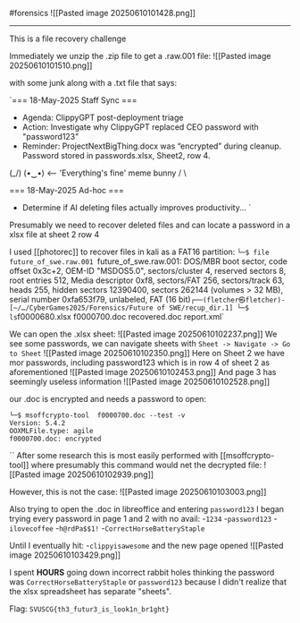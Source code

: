 #forensics 
![[Pasted image 20250610101428.png]]

---

This is a file recovery challenge

Immediately we unzip the .zip file to get a .raw.001 file:
![[Pasted image 20250610101510.png]]

with some junk along with a .txt file that says:

`=== 18-May-2025 Staff Sync ===
- Agenda: ClippyGPT post-deployment triage
- Action: Investigate why ClippyGPT replaced CEO password with "password123"
- Reminder: ProjectNextBigThing.docx was “encrypted” during cleanup.
  Password stored in passwords.xlsx, Sheet2, row 4.


 (\_/)
 (•‿•)  <-- 'Everything's fine' meme bunny
 /   \


=== 18-May-2025 Ad-hoc ===
- Determine if AI deleting files actually improves productivity...
`

Presumably we need to recover deleted files and can locate a password in a xlsx file at sheet 2 row 4

I used [[photorec]] to recover files in kali as a FAT16 partition:
`└─$ file future_of_swe.raw.001
`future_of_swe.raw.001: DOS/MBR boot sector, code offset 0x3c+2, OEM-ID "MSDOS5.0", sectors/cluster 4, reserved sectors 8, root entries 512, Media descriptor 0xf8, sectors/FAT 256, sectors/track 63, heads 255, hidden sectors 12390400, sectors 262144 (volumes > 32 MB), serial number 0xfa653f79, unlabeled, FAT (16 bit)`
┌──(fletcher㉿fletcher)-[~/…/CyberGames2025/Forensics/Future of SWE/recup_dir.1]
└─$ ls
`f0000680.xlsx  f0000700.doc  recovered.doc  report.xml`

We can open the .xlsx sheet:
![[Pasted image 20250610102237.png]]
We see some passwords,
we can navigate sheets with `Sheet -> Navigate -> Go to Sheet`
![[Pasted image 20250610102350.png]]
Here on Sheet 2 we have mor passwords, including password123 which is in row 4 of sheet 2 as aforementioned
![[Pasted image 20250610102453.png]]
And page 3 has seemingly useless information 
![[Pasted image 20250610102528.png]]

our .doc is encrypted and needs a password to open:

```
└─$ msoffcrypto-tool  f0000700.doc --test -v                                                       
Version: 5.4.2
OOXMLFile.type: agile
f0000700.doc: encrypted
```
``
After some research this is most easily performed with [[msoffcrypto-tool]]
where presumably
this command would net the decrypted file:
![[Pasted image 20250610102939.png]]

However, this is not the case:
![[Pasted image 20250610103003.png]]

Also trying to open the .doc in libreoffice and entering `password123`
I began trying every password in page 1 and 2 with no avail:
-`1234`
-`password123`
-`ilovecoffee`
-`h@rdPa$$1!`
-`CorrectHorseBatteryStaple`

Until I eventually hit:
-`clippyisawesome` and the new page opened
![[Pasted image 20250610103429.png]]

I spent **HOURS** going down incorrect rabbit holes thinking the password was `CorrectHorseBatteryStaple` or `password123` because I didn't realize that the xlsx spreadsheet has separate "sheets".

Flag: `SVUSCG{th3_futur3_is_look1n_br1ght}`

